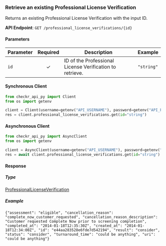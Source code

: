 
### Retrieve an existing Professional License Verification <a name="get"></a>

Returns an existing Professional License Verification with the input ID.


**API Endpoint**: `GET /professional_license_verifications/{id}`

#### Parameters

| Parameter | Required | Description | Example |
|-----------|:--------:|-------------|--------|
| `id` | ✓ | ID of the Professional License Verification to retrieve. | `"string"` |

#### Synchronous Client

```python
from checkr_api_py import Client
from os import getenv

client = Client(username=getenv("API_USERNAME"), password=getenv("API_PASSWORD"))
res = client.professional_license_verifications.get(id="string")

```

#### Asynchronous Client

```python
from checkr_api_py import AsyncClient
from os import getenv

client = AsyncClient(username=getenv("API_USERNAME"), password=getenv("API_PASSWORD"))
res = await client.professional_license_verifications.get(id="string")

```

#### Response

##### Type
[ProfessionalLicenseVerification](/checkr_api_py/types/models/professional_license_verification.py)

##### Example
`{"assessment": "eligible", "cancellation_reason": "complete_now_customer_requested", "cancellation_reason_description": "Customer requested Complete Now prior to screening completion", "completed_at": "2014-01-18T12:35:30Z", "created_at": "2014-01-18T12:34:00Z", "id": "e44aa283528e6fde7d542194", "result": "consider", "status": "consider", "turnaround_time": "could be anything", "uri": "could be anything"}`

